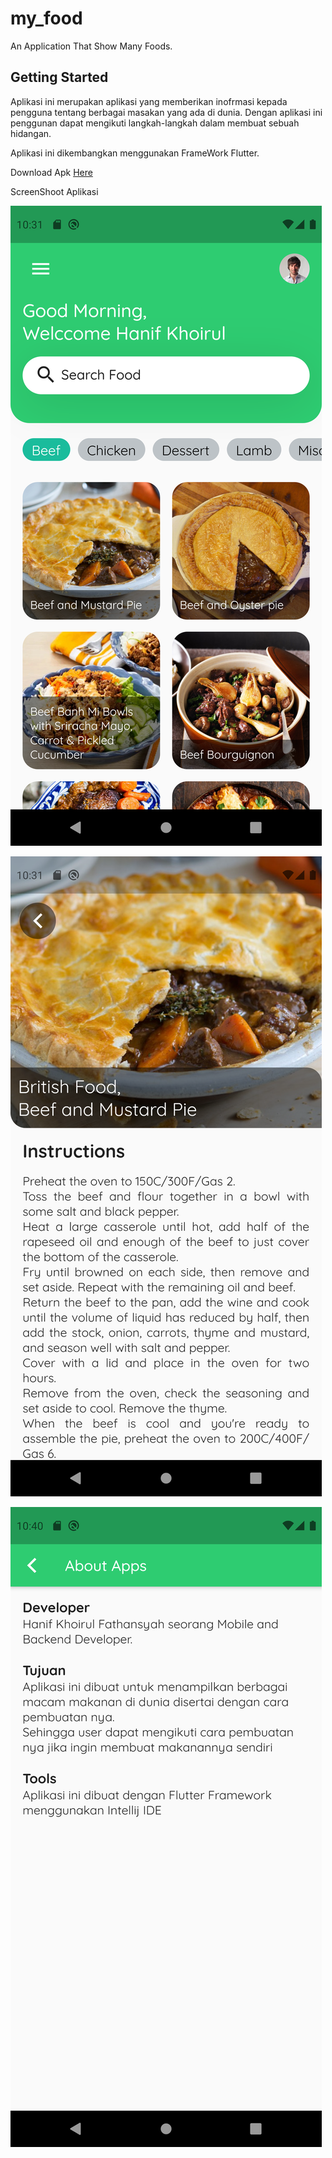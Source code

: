 # my_food

An Application That Show Many Foods.

## Getting Started

Aplikasi ini merupakan aplikasi yang memberikan inofrmasi kepada pengguna tentang berbagai masakan yang ada di dunia.
Dengan aplikasi ini penggunan dapat mengikuti langkah-langkah dalam membuat sebuah hidangan.

Aplikasi ini dikembangkan menggunakan FrameWork Flutter.

Download Apk [Here](https://github.com/hanifkf12/my_food/raw/master/assets/app-release.apk)

ScreenShoot Aplikasi

![home](assets/ss1.png)

![detail](assets/ss2.png)

![about](assets/ss3.png)


